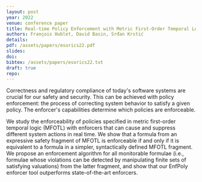 ```yaml
---
layout: post
year: 2022
venue: conference paper
title: Real-time Policy Enforcement with Metric First-Order Temporal Logic
authors: François Hublet, David Basin, Srđan Krstić 
details:
pdf: /assets/papers/esorics22.pdf
slides:
doi: 
bibtex: /assets/papers/esorics22.txt
draft: true
repo: 
---
```


Correctness and regulatory compliance of today's software systems are crucial for our safety and
security. This can be achieved with policy enforcement: the process of correcting system behavior to
satisfy a given policy. The enforcer's capabilities determine which policies are enforceable.

We study the enforceability of policies specified in metric first-order temporal logic (MFOTL) with enforcers that can cause and suppress different system actions in real time. We show that a formula from an expressive safety fragment of MFOTL is enforceable if and only if it is equivalent to a formula in a simpler, syntactically defined MFOTL fragment. We propose an enforcement algorithm for all monitorable formulae (i.e., formulae whose violations can be detected by manipulating finite sets of satisfying valuations) from the latter fragment, and show that our EnfPoly enforcer tool outperforms state-of-the-art enforcers.